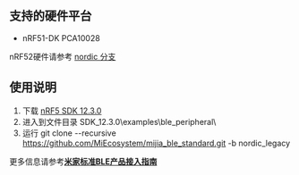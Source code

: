 ## 支持的硬件平台

* nRF51-DK PCA10028

nRF52硬件请参考 [nordic 分支](https://github.com/MiEcosystem/mijia_ble_standard/tree/nordic)

## 使用说明

1. 下载 [nRF5 SDK 12.3.0](https://www.nordicsemi.com/Software-and-Tools/Software/nRF5-SDK/Download#infotabs)
2. 进入到文件目录 SDK_12.3.0\examples\ble_peripheral\
3. 运行 git clone --recursive https://github.com/MiEcosystem/mijia_ble_standard.git -b nordic_legacy

更多信息请参考[**米家标准BLE产品接入指南**](https://github.com/MiEcosystem/miio_open/blob/develop/ble/04-米家标准BLE产品接入指南.md)
